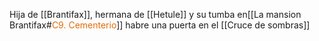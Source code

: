 Hija de [[Brantifax]], hermana de [[Hetule]] y su tumba en[[La mansion Brantifax#<font color=" e36c09">C9. Cementerio</font>]] habre una puerta en el [[Cruce de sombras]]
